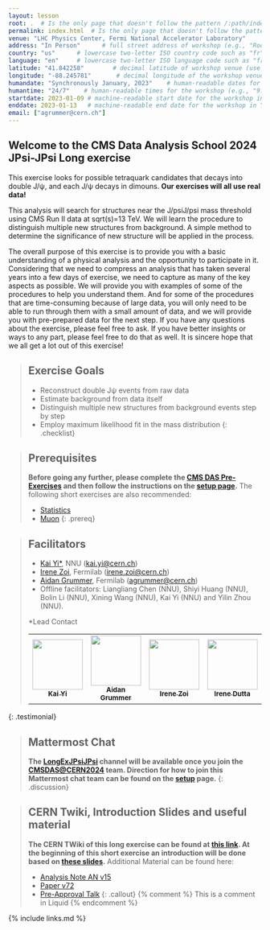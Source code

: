 ```yaml
---
layout: lesson
root: .  # Is the only page that doesn't follow the pattern /:path/index.html
permalink: index.html  # Is the only page that doesn't follow the pattern /:path/index.html
venue: "LHC Physics Center, Fermi National Accelerator Laboratory"        # brief name of the institution that hosts the workshop without address (e.g., "Euphoric State University")
address: "In Person"      # full street address of workshop (e.g., "Room A, 123 Forth Street, Blimingen, Euphoria"), videoconferencing URL, or 'online'
country: "us"      # lowercase two-letter ISO country code such as "fr" (see https://en.wikipedia.org/wiki/ISO_3166-1#Current_codes) for the institution that hosts the workshop
language: "en"     # lowercase two-letter ISO language code such as "fr" (see https://en.wikipedia.org/wiki/List_of_ISO_639-1_codes) for the
latitude: "41.842258"        # decimal latitude of workshop venue (use https://www.latlong.net/)
longitude: "-88.245781"       # decimal longitude of the workshop venue (use https://www.latlong.net)
humandate: "Synchronously January, 2023"    # human-readable dates for the workshop (e.g., "Feb 17-18, 2020")
humantime: "24/7"    # human-readable times for the workshop (e.g., "9:00 am - 4:30 pm")
startdate: 2023-01-09 # machine-readable start date for the workshop in YYYY-MM-DD format like 2015-01-01
enddate: 2023-01-13   # machine-readable end date for the workshop in YYYY-MM-DD format like 2015-01-02
email: ["agrummer@cern.ch"]
---
```


<!-- ![CMS Detector Slice](https://cmsexperiment.web.cern.ch/sites/cmsexperiment.web.cern.ch/files/detectoroverview.gif){:width="50%"} -->

## Welcome to the CMS Data Analysis School 2024 JPsi-JPsi Long exercise

This exercise looks for possible tetraquark candidates that decays into double J/ψ, and each J/ψ decays in dimouns. **Our exercises will all use real data!** 

This analysis will search for structures near the J/psiJ/psi mass threshold using CMS Run II data at sqrt(s)=13 TeV. <!-- Based on the hints of possible structures found in CMS Run I data, a mass region between 6.26 GeV and 7.8 GeV is blinded in Run II data to prevent analysis bias. We will learn how to decide the fit strategy before unblinding the data,--> We will learn the procedure to distinguish multiple new structures from background. A simple method to determine the significance of new structure will be applied in the process.

The overall purpose of this exercise is to provide you with a basic understanding of a physical analysis and the opportunity to participate in it. Considering that we need to compress an analysis that has taken several years into a few days of exercise, we need to capture as many of the key aspects as possible. We will provide you with examples of some of the procedures to help you understand them. And for some of the procedures that are time-consuming because of large data, you will only need to be able to run through them with a small amount of data, and we will provide you with pre-prepared data for the next step. If you have any questions about the exercise, please feel free to ask. If you have better insights or ways to any part, please feel free to do that as well. It is sincere hope that we all get a lot out of this exercise!
 
> ## Exercise Goals
> - Reconstruct double Jψ events from raw data
> - Estimate background from data itself
> - Distinguish multiple new structures from background events step by step
> - Employ maximum likelihood fit in the mass distribution
{: .checklist}

> ## Prerequisites
> **Before going any further, please complete the [CMS DAS Pre-Exercises](https://fnallpc.github.io/cms-das-pre-exercises/index.html) and then follow the instructions on the [setup page](setup.md).**
> The following short exercises are also recommended:
> - [Statistics](https://fnallpc.github.io/statistics-das/)
> - [Muon](https://twiki.cern.ch/twiki/bin/view/CMS/SWGuideCMSDataAnalysisSchoolLPC2024MuonExercise)
{: .prereq}

> ## Facilitators
> * [Kai Yi*](https://twiki.cern.ch/twiki/bin/view/Main/KaiYi), NNU ([kai.yi@cern.ch](mailto:kai.yi@cern.ch))
> * [Irene Zoi](https://twiki.cern.ch/twiki/bin/view/Main/IreneZoi), Fermilab ([irene.zoi@cern.ch](mailto:irene.zoi@cern.ch))
> * [Aidan Grummer](https://twiki.cern.ch/twiki/bin/view/Main/AidanGrummer), Fermilab ([agrummer@cern.ch](mailto:agrummer@cern.ch))
> * Offline facilitators: Liangliang Chen (NNU), Shiyi Huang (NNU), Bolin Li (NNU), Xining Wang (NNU), Kai Yi (NNU) and Yilin Zhou (NNU).
> 
> *Lead Contact
> 
> <table> 
>  <tr>
>     <td align="center"><a href="https://github.com/mmusich"><img src="https://lpc.fnal.gov//CMSDAS2024/Kai_Yi.jpg" width="100px;" alt=""/><br /><sub><b>Kai Yi</b></sub></a><br /></td>
>     <td align="center"><a href="https://github.com/akgrummer"><img src="https://lpc.fnal.gov//CMSDAS2024/Aidan_Grummer.jpg" width="100px;" alt=""/><br /><sub><b>Aidan Grummer</b></sub></a><br /></td>
>  <td align="center"><a href="https://github.com/"><img src="https://lpc.fnal.gov//CMSDAS2024/Irene_Zoi.jpg" width="100px;" alt=""/><br /><sub><b>Irene Zoi</b></sub></a><br /></td> 
> <td align="center"><a href="https://github.com/"><img src="https://lpc.fnal.gov//CMSDAS2024/Irene_Dutta.jpg" width="100px;" alt=""/><br /><sub><b>Irene Dutta</b></sub></a><br /></td> 
> <td align="center"><a href="https://github.com/"><img src="https://lpc.fnal.gov//CMSDAS2024/Yongbin_Feng.jpg" width="100px;" alt=""/><br /><sub><b>Yongbin Feng</b></sub></a><br /></td> 
> <td align="center"><a href="https://github.com/"><img src="https://lpc.fnal.gov//CMSDAS2024/Ulascan_Sarica.jpg" width="100px;" alt=""/><br /><sub><b>Ulascan Sarica</b></sub></a><br /></td>  
> </tr> 
> </table> 
{: .testimonial}

> ## Mattermost Chat
> **The [LongExJPsiJPsi](https://mattermost.web.cern.ch/cmsdaslpc2024/channels/longexjpsijpsi) channel will be available once you join the [CMSDAS@CERN2024](https://mattermost.web.cern.ch/cmsdascern2024/channels/town-square) team. Direction for how to join this Mattermost chat team can be found on the <a href="setup.html">setup</a> page.**
{: .discussion}

> ## CERN Twiki, Introduction Slides and useful material
> **The CERN TWiki of this long exercise can be found at [this link](https://twiki.cern.ch/twiki/bin/view/CMS/SWGuideCMSDataAnalysisSchoolLPC2024LongExercisejpsijpsi-pre). At the beginning of this short exercise an introduction will be done based on [these slides](https://twiki.cern.ch/twiki/pub/CMS/SWGuideCMSDataAnalysisSchoolLPC2024LongExercisejpsijpsi-pre/CMSDAS_2024.pdf).**
> Additional Material can be found here:
> - [Analysis Note AN v15](http://cms.cern.ch/iCMS/jsp/openfile.jsp?tp=draft&files=AN2021_135_v15.pdf)
> - [Paper v72](http://cms.cern.ch/iCMS/analysisadmin/get?analysis=BPH-21-003-paper-v72.pdf)
> - [Pre-Approval Talk](https://indico.cern.ch/event/1099352/contributions/4625872/attachments/2356065/4020712/preapprovalNov-30-2021.pdf)
{: .callout}
{% comment %} This is a comment in Liquid {% endcomment %}

{% include links.md %}
